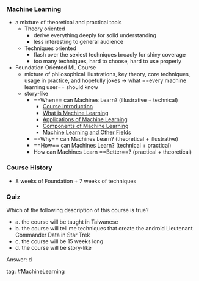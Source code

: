 ### Machine Learning
- a mixture of theoretical and practical tools
	- Theory oriented
		- derive everything deeply for solid understanding
		- less interesting to general audience
	- Techniques oriented
		- flash over the sexiest techniques broadly for shiny coverage
		- too many techniques, hard to choose, hard to use properly
- Foundation Oriented ML Course
	- mixture of philosophical illustrations, key theory, core techniques, usage in practice, and hopefully jokes -> what ==every machine learning user== should know
	- story-like
		- ==When== can Machines Learn? (illustrative + technical)
			- [Course Introduction](Course%20Introduction.md)
			- [What is Machine Learning](What%20is%20Machine%20Learning.md)
			- [Applications of Machine Learning](Applications%20of%20Machine%20Learning.md)
			- [Components of Machine Learning](Components%20of%20Machine%20Learning.md)
			- [Machine Learning and Other Fields](Machine%20Learning%20and%20Other%20Fields.md)
		- ==Why== can Machines Learn? (theoretical + illustrative)
		- ==How== can Machines Learn? (technical + practical)
		- How can Machines Learn ==Better==? (practical + theoretical)

### Course History
- 8 weeks of Foundation + 7 weeks of techniques

### Quiz
Which of the following description of this course is true?
- a. the course will be taught in Taiwanese
- b. the course will tell me techniques that create the android Lieutenant Commander Data in Star Trek
- c. the course will be 15 weeks long
- d. the course will be story-like

Answer: d

tag: #MachineLearning 